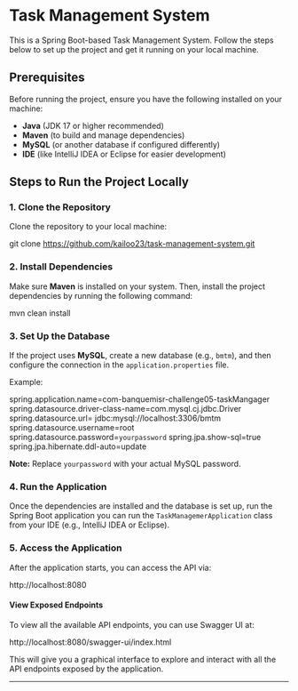 # Task Management System

This is a Spring Boot-based Task Management System. Follow the steps below to set up the project and get it running on your local machine.

## Prerequisites

Before running the project, ensure you have the following installed on your machine:

- **Java** (JDK 17 or higher recommended)
- **Maven** (to build and manage dependencies)
- **MySQL** (or another database if configured differently)
- **IDE** (like IntelliJ IDEA or Eclipse for easier development)

## Steps to Run the Project Locally

### 1. Clone the Repository

Clone the repository to your local machine:

git clone https://github.com/kailoo23/task-management-system.git

### 2. Install Dependencies

Make sure **Maven** is installed on your system. Then, install the project dependencies by running the following command:

mvn clean install

### 3. Set Up the Database

If the project uses **MySQL**, create a new database (e.g., `bmtm`), and then configure the connection in the `application.properties` file.

Example:

spring.application.name=com-banquemisr-challenge05-taskMangager
spring.datasource.driver-class-name=com.mysql.cj.jdbc.Driver
spring.datasource.url= jdbc:mysql://localhost:3306/bmtm
spring.datasource.username=root
spring.datasource.password=`yourpassword`
spring.jpa.show-sql=true
spring.jpa.hibernate.ddl-auto=update

**Note:** Replace `yourpassword` with your actual MySQL password.

### 4. Run the Application

Once the dependencies are installed and the database is set up, run the Spring Boot application you can run the `TaskManagemerApplication` class from your IDE (e.g., IntelliJ IDEA or Eclipse).

### 5. Access the Application

After the application starts, you can access the API via:

http://localhost:8080


#### View Exposed Endpoints

To view all the available API endpoints, you can use Swagger UI at:

http://localhost:8080/swagger-ui/index.html

This will give you a graphical interface to explore and interact with all the API endpoints exposed by the application.

---